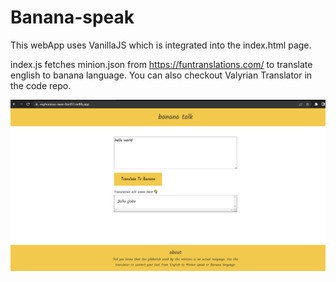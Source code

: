 # Banana-speak

This webApp uses VanillaJS which is integrated into the index.html page.

index.js fetches minion.json from https://funtranslations.com/ to translate 
english to banana language. 
You can also checkout Valyrian Translator in the code repo.

![banana speak](/banana_homepage.png)